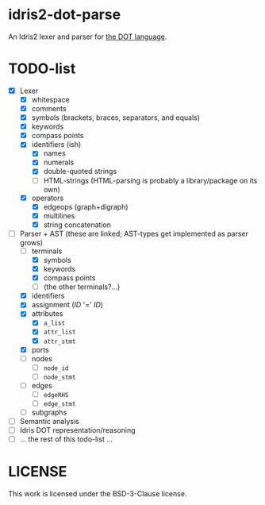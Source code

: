 # idris2-dot-parse

An Idris2 lexer and parser for
[the DOT language](https://graphviz.org/doc/info/lang.html).

# TODO-list

- [x] Lexer
  - [x] whitespace
  - [x] comments
  - [x] symbols (brackets, braces, separators, and equals)
  - [x] keywords
  - [x] compass points
  - [x] identifiers (ish)
    - [x] names
    - [x] numerals
    - [x] double-quoted strings
    - [ ] HTML-strings (HTML-parsing is probably a library/package on its own)
  - [x] operators
    - [x] edgeops (graph+digraph)
    - [x] multilines
    - [x] string concatenation
- [ ] Parser + AST (these are linked; AST-types get implemented as parser grows)
  - [ ] terminals
    - [x] symbols
    - [x] keywords
    - [x] compass points
    - [ ] (the other terminals?...)
  - [x] identifiers
  - [x] assignment (_ID_ '=' _ID_)
  - [x] attributes
    - [x] `a_list`
    - [x] `attr_list`
    - [x] `attr_stmt`
  - [x] ports
  - [ ] nodes
    - [ ] `node_id`
    - [ ] `node_stmt`
  - [ ] edges
    - [ ] `edgeRHS`
    - [ ] `edge_stmt`
  - [ ] subgraphs
- [ ] Semantic analysis
- [ ] Idris DOT representation/reasoning
- [ ] ... the rest of this todo-list ...

# LICENSE

This work is licensed under the BSD-3-Clause license.

